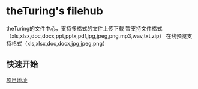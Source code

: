 # theTuring's filehub
theTuring的文件中心，支持多格式的文件上传下载
暂支持文件格式（xls,xlsx,doc,docx,ppt,pptx,pdf,jpg,jpeg,png,mp3,wav,txt,zip）
在线预览支持格式（xls,xlsx,doc,docx,jpg,jpeg,png）
## 快速开始
<a href="http://47.95.3.253:8080/">项目地址</a>
